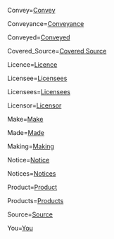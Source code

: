 Convey=<a href='#Def.Convey.sec' class='definedterm'>Convey</a>

Conveyance=<a href='#Def.Convey.sec' class='definedterm'>Conveyance</a>

Conveyed=<a href='#Def.Convey.sec' class='definedterm'>Conveyed</a>

Covered_Source=<a href='#Def.Covered_Source.sec' class='definedterm'>Covered Source</a>

Licence=<a href='#Def.Licence.sec' class='definedterm'>Licence</a>

Licensee=<a href='#Def.Licensee.sec' class='definedterm'>Licensees</a>

Licensees=<a href='#Def.Licensee.sec' class='definedterm'>Licensees</a>

Licensor=<a href='#Def.Licensor.sec' class='definedterm'>Licensor</a>

Make=<a href='#Def.Make.sec' class='definedterm'>Make</a>

Made=<a href='#Def.Make.sec' class='definedterm'>Made</a>

Making=<a href='#Def.Make.sec' class='definedterm'>Making</a>

Notice=<a href='#Def.Notice.sec' class='definedterm'>Notice</a>

Notices=<a href='#Def.Notice.sec' class='definedterm'>Notices</a>

Product=<a href='#Def.Product.sec' class='definedterm'>Product</a>

Products=<a href='#Def.Product.sec' class='definedterm'>Products</a>

Source=<a href='#Def.Source.sec' class='definedterm'>Source</a>

You=<a href='#Def.Licensee.sec' class='definedterm'>You</a>


